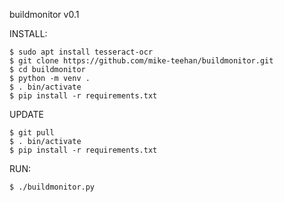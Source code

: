 buildmonitor v0.1

INSTALL:  
```
$ sudo apt install tesseract-ocr
$ git clone https://github.com/mike-teehan/buildmonitor.git  
$ cd buildmonitor  
$ python -m venv .  
$ . bin/activate  
$ pip install -r requirements.txt
```
UPDATE
```
$ git pull
$ . bin/activate  
$ pip install -r requirements.txt
```
RUN:
```
$ ./buildmonitor.py  
```
